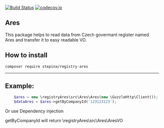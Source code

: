 [![Build Status](https://travis-ci.org/JohnyRicio/ares.svg?branch=master)](https://travis-ci.org/JohnyRicio/ares)
[![codecov.io](https://codecov.io/github/JohnyRicio/ares/coverage.svg?branch=master)](https://codecov.io/github/Johnyricio/ares?branch=master)

Ares
---
This package helps to read data from Czech govermant register named Ares and transfer it to easy readable VO.

How to install
---
```
composer require stepina/registry-ares
```

---
Example:
---
```php
    $ares = new \registryAres\src\Ares\Ares(new \GuzzleHttp\Client());
    $dataAres = $ares->getByCompanyId('123123123');
```
Or use Dependency injection

getByCompanyId will return \registryAres\src\Ares\AresVO
